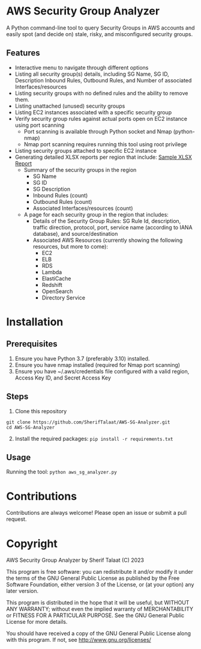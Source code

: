 # AWS Security Group Analyzer
A Python command-line tool to query Security Groups in AWS accounts and easily spot (and decide on) stale, risky, and misconfigured security groups.

## Features
+ Interactive menu to navigate through different options
+ Listing all security group(s) details, including SG Name, SG ID, Description Inbound Rules, Outbound Rules, and Number of associated Interfaces/resources
+ Listing security groups with no defined rules and the ability to remove them.
+ Listing unattached (unused) security groups
+ Listing EC2 instances associated with a specific security group
+ Verify security group rules against actual ports open on EC2 instance using port scanning
  + Port scanning is available through Python socket and Nmap (python-nmap)
  + Nmap port scanning requires running this tool using root privilege 
+ Listing security groups attached to specific EC2 instance
+ Generating detailed XLSX reports per region that include: [Sample XLSX Report](https://github.com/SherifTalaat/AWS-SG-Analyzer/blob/b35ce776d57ac3284167c4081ae88cbf452fedb9/Sample%20Report.xlsx)
  + Summary of the security groups in the region
    + SG Name
    + SG ID
    + SG Description
    + Inbound Rules (count)
    + Outbound Rules (count)
    + Associated Interfaces/resources (count)
  + A page for each security group in the region that includes:
    + Details of the Security Group Rules: SG Rule Id, description, traffic direction, protocol, port, service name (according to IANA database), and source/destination
    + Associated AWS Resources (currently showing the following resources, but more to come):
      + EC2
      + ELB
      + RDS
      + Lambda
      + ElastiCache
      + Redshift
      + OpenSearch
      + Directory Service
     
# Installation

## Prerequisites
1. Ensure you have Python 3.7 (preferably 3.10) installed.
2. Ensure you have nmap installed (required for Nmap port scanning)
3. Ensure you have ~/.aws/credentials file configured with a valid region, Access Key ID, and Secret Access Key

## Steps
1. Clone this repository

```
git clone https://github.com/SherifTalaat/AWS-SG-Analyzer.git
cd AWS-SG-Analyzer
```

2. Install the required packages: ```pip install -r requirements.txt```

## Usage
Running the tool:
```python aws_sg_analyzer.py```



# Contributions
Contributions are always welcome! Please open an issue or submit a pull request.

# Copyright
AWS Security Group Analyzer by Sherif Talaat (C) 2023

This program is free software: you can redistribute it and/or modify it under the terms of the GNU General Public License as published by the Free Software Foundation, either version 3 of the License, or (at your option) any later version.

This program is distributed in the hope that it will be useful, but WITHOUT ANY WARRANTY; without even the implied warranty of MERCHANTABILITY or FITNESS FOR A PARTICULAR PURPOSE. See the GNU General Public License for more details.

You should have received a copy of the GNU General Public License along with this program. If not, see http://www.gnu.org/licenses/


